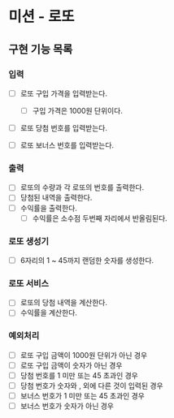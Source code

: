 # 미션 - 로또

## 구현 기능 목록
### 입력

- [ ] 로또 구입 가격을 입력받는다.
  - [ ] 구입 가격은 1000원 단위이다.
- [ ] 로또 당첨 번호를 입력받는다.
- [ ] 로또 보너스 번호를 입력받는다.


### 출력

- [ ] 로또의 수량과 각 로또의 번호를 출력한다.
- [ ] 당첨된 내역을 출력한다.
- [ ] 수익률을 출력한다.
  - [ ] 수익률은 소수점 두번째 자리에서 반올림된다.

### 로또 생성기

- [ ] 6자리의 1 ~ 45까지 랜덤한 숫자를 생성한다.

### 로또 서비스

- [ ] 로또의 당첨 내역을 계산한다.
- [ ] 수익률을 계산한다.

### 예외처리

- [ ] 로또 구입 금액이 1000원 단위가 아닌 경우
- [ ] 로또 구입 금액이 숫자가 아닌 경우
- [ ] 당첨 번호를 1 미만 또는 45 초과인 경우
- [ ] 당첨 번호가 숫자와 , 외에 다른 것이 입력된 경우
- [ ] 보너스 번호가 1 미만 또는 45 초과인 경우
- [ ] 보너스 번호가 숫자가 아닌 경우
